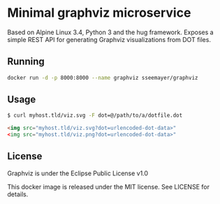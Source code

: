 # Minimal graphviz microservice

Based on Alpine Linux 3.4, Python 3 and the hug framework. Exposes a simple REST API for generating Graphviz visualizations from DOT files.

## Running

```bash
docker run -d -p 8000:8000 --name graphviz sseemayer/graphviz
```

## Usage

```bash
$ curl myhost.tld/viz.svg -F dot=@/path/to/a/dotfile.dot
```

```html
<img src="myhost.tld/viz.svg?dot=urlencoded-dot-data>"
<img src="myhost.tld/viz.png?dot=urlencoded-dot-data>"
```

## License
Graphviz is under the Eclipse Public License v1.0

This docker image is released under the MIT license.
See LICENSE for details.
